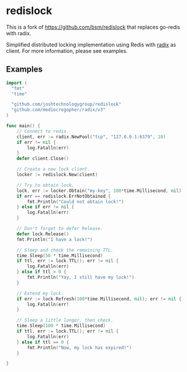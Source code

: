 # redislock
This is a fork of https://github.com/bsm/redislock that replaces go-redis with radix.

Simplified distributed locking implementation using Redis with [radix](https://github.com/mediocregopher/radix) as client. For more information, please see examples.


## Examples

```go
import (
  "fmt"
  "time"

  "github.com/joshtechnologygroup/redislock"
  "github.com/mediocregopher/radix/v3"
)

func main() {
	// Connect to redis.
	client, err := radix.NewPool("tcp", "127.0.0.1:6379", 10)
	if err != nil {
		log.Fatalln(err)
	}
	defer client.Close()

	// Create a new lock client.
	locker := redislock.New(client)

	// Try to obtain lock.
	lock, err := locker.Obtain("my-key", 100*time.Millisecond, nil)
	if err == redislock.ErrNotObtained {
		fmt.Println("Could not obtain lock!")
	} else if err != nil {
		log.Fatalln(err)
	}

	// Don't forget to defer Release.
	defer lock.Release()
	fmt.Println("I have a lock!")

	// Sleep and check the remaining TTL.
	time.Sleep(50 * time.Millisecond)
	if ttl, err := lock.TTL(); err != nil {
		log.Fatalln(err)
	} else if ttl > 0 {
		fmt.Println("Yay, I still have my lock!")
	}

	// Extend my lock.
	if err := lock.Refresh(100*time.Millisecond, nil); err != nil {
		log.Fatalln(err)
	}

	// Sleep a little longer, then check.
	time.Sleep(100 * time.Millisecond)
	if ttl, err := lock.TTL(); err != nil {
		log.Fatalln(err)
	} else if ttl == 0 {
		fmt.Println("Now, my lock has expired!")
	}

}
```
